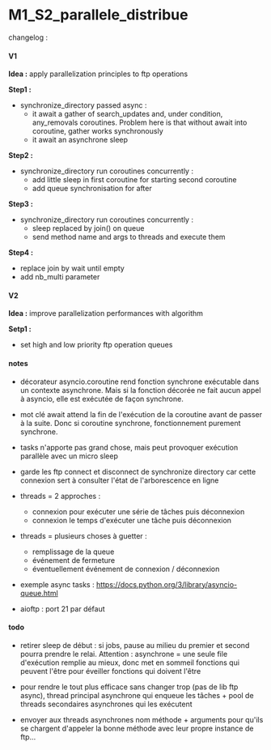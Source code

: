 # M1_S2_parallele_distribue

changelog :

#### V1

**Idea :** apply parallelization principles to ftp operations

**Step1 :**
- synchronize_directory passed async :
    - it await a gather of search_updates and, under condition, any_removals coroutines. Problem here is that without await into coroutine, gather works synchronously
    - it await an asynchrone sleep

**Step2 :**
- synchronize_directory run coroutines concurrently :
    - add little sleep in first coroutine for starting second coroutine
    - add queue synchronisation for after

**Step3 :**
- synchronize_directory run coroutines concurrently :
    - sleep replaced by join() on queue
    - send method name and args to threads and execute them

**Step4 :**
- replace join by wait until empty
- add nb_multi parameter


#### V2

**Idea :** improve parallelization performances with algorithm

**Setp1 :**
- set high and low priority ftp operation queues



#### notes
- décorateur asyncio.coroutine rend fonction synchrone exécutable dans un contexte asynchrone. Mais si la fonction décorée ne fait aucun appel à asyncio, elle est exécutée de façon synchrone.

- mot clé await attend la fin de l'exécution de la coroutine avant de passer à la suite. Donc si coroutine synchrone, fonctionnement purement synchrone.

- tasks n'apporte pas grand chose, mais peut provoquer exécution parallèle avec un micro sleep

- garde les ftp connect et disconnect de synchronize directory car cette connexion sert à consulter l'état de l'arborescence en ligne

- threads = 2 approches :
    - connexion pour exécuter une série de tâches puis déconnexion
    - connexion le temps d'exécuter une tâche puis déconnexion

- threads = plusieurs choses à guetter :
    - remplissage de la queue
    - événement de fermeture
    - éventuellement événement de connexion / déconnexion

- exemple async tasks : https://docs.python.org/3/library/asyncio-queue.html

- aioftp : port 21 par défaut


#### todo
- retirer sleep de début : si jobs, pause au milieu du premier et second pourra prendre le relai. Attention : asynchrone = une seule file d'exécution remplie au mieux, donc met en sommeil fonctions qui peuvent l'être pour éveiller fonctions qui doivent l'être

- pour rendre le tout plus efficace sans changer trop (pas de lib ftp async), thread principal asynchrone qui enqueue les tâches + pool de threads secondaires asynchrones qui les exécutent

- envoyer aux threads asynchrones nom méthode + arguments pour qu'ils se chargent d'appeler la bonne méthode avec leur propre instance de ftp...
